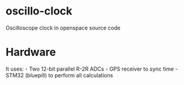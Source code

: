 # oscillo-clock

Oscilloscope clock in openspace source code

# Hardware

It uses:
    - Two 12-bit parallel R-2R ADCs 
    - GPS receiver to sync time
    - STM32 (bluepill) to perform all calculations